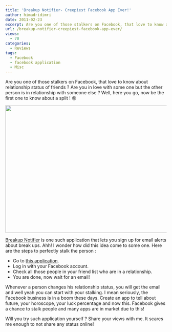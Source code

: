 ```yaml
---
title: 'Breakup Notifier- Creepiest Facebook App Ever!'
author: himadridimri
date: 2011-02-23
excerpt: Are you one of those stalkers on Facebook, that love to know about relationship status of friends ? Are you in love with some one but the other person is in relationship with someone else ? Well, here you go, now be the first one to know about a split ! :P
url: /breakup-notifier-creepiest-facebook-app-ever/
views:
  - 70
categories:
  - Reviews
tags:
  - Facebook
  - facebook application
  - Misc
---
```

Are you one of those stalkers on Facebook, that love to know about relationship status of friends ? Are you in love with some one but the other person is in relationship with someone else ? Well, here you go, now be the first one to know about a split ! 😛

[<img class="alignnone size-full wp-image-5858" src="http://cdn.devilsworkshop.org/files/2011/02/BreakupNotfier-Facebook.png" alt="" width="604" height="398" />][1]

<a href="http://www.breakupnotifier.com/" onclick="_gaq.push(['_trackEvent', 'outbound-article', 'http://www.breakupnotifier.com/', 'Breakup Notifier']);" >Breakup Notifier</a> is one such application that lets you sign up for email alerts about break ups. Ahh! I wonder how did this idea come to some one. Here are the steps to perfectly stalk the person :

  * Go to <a href="http://www.breakupnotifier.com/" onclick="_gaq.push(['_trackEvent', 'outbound-article', 'http://www.breakupnotifier.com/', 'this application']);" >this application</a>.
  * Log in with your Facebook account.
  * Check all those people in your friend list who are in a relationship.
  * You are done, now wait for an email!

Whenever a person changes his relationship status, you will get the email and well yeah you can start with your stalking. I mean seriously, the Facebook business is in a boom these days. Create an app to tell about future, your horoscope, your luck percentage and now this. Facebook gives a chance to stalk people and many apps are in market due to this!

Will you try such application yourself ? Share your views with me. It scares me enough to not share any status online!

 [1]: http://cdn.devilsworkshop.org/files/2011/02/BreakupNotfier-Facebook.png
